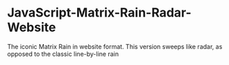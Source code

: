 # JavaScript-Matrix-Rain-Radar-Website
The iconic Matrix Rain in website format. This version sweeps like radar, as opposed to the classic line-by-line rain

